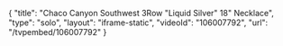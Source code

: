 {
    "title": "Chaco Canyon Southwest 3Row \"Liquid Silver\" 18\" Necklace",
    "type": "solo",
    "layout": "iframe-static",
    "videoId": "106007792",
    "url": "\/tvpembed\/106007792"
}